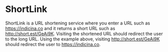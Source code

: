 # ShortLink
ShortLink is a URL shortening service where you enter a URL such as https://indicina.co and it returns a short URL such as http://short.est/GeAi9K. Visiting the shortened URL should redirect the user to the long URL. Using the example above, visiting http://short.est/GeAi9K should redirect the user to https://indicina.co.
